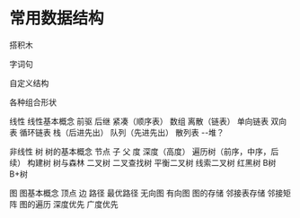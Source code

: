 
常用数据结构
==

搭积木

字词句

自定义结构

各种组合形状

线性
    线性基本概念
        前驱
        后继
    紧凑（顺序表）
        数组
    离散（链表）
        单向链表
        双向表
        循环链表
    栈（后进先出）
    队列（先进先出）
    散列表
    --堆？

非线性
树
    树的基本概念
        节点
            子
            父
        度
        深度（高度）
        遍历树（前序，中序，后续）
        构建树
        树与森林
    二叉树
        二叉查找树
        平衡二叉树
        线索二叉树
    红黑树
    B树
    B+树


图
    图基本概念
        顶点
        边
        路径
            最优路径
    无向图
    有向图
    图的存储
        邻接表存储
        邻接矩阵
    图的遍历
        深度优先
        广度优先
